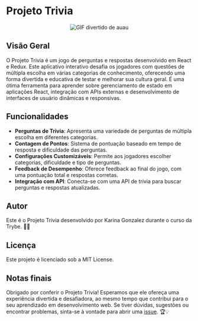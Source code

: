 # Projeto Trivia
<p align="center">
  <img src="https://media.tenor.com/9X-I0mcc_OgAAAAC/dog-funny.gif" alt="GIF divertido de auau"/>
</p>

## Visão Geral
O Projeto Trivia é um jogo de perguntas e respostas desenvolvido em React e Redux. Este aplicativo interativo desafia os jogadores com questões de múltipla escolha em várias categorias de conhecimento, oferecendo uma forma divertida e educativa de testar e melhorar sua cultura geral. É uma ótima ferramenta para aprender sobre gerenciamento de estado em aplicações React, integração com APIs externas e desenvolvimento de interfaces de usuário dinâmicas e responsivas.

## Funcionalidades
- **Perguntas de Trivia**: Apresenta uma variedade de perguntas de múltipla escolha em diferentes categorias.
- **Contagem de Pontos**: Sistema de pontuação baseado em tempo de resposta e dificuldade das perguntas.
- **Configurações Customizáveis**: Permite aos jogadores escolher categorias, dificuldade e tipo de perguntas.
- **Feedback de Desempenho**: Oferece feedback ao final do jogo, com uma pontuação total e respostas corretas.
- **Integração com API**: Conecta-se com uma API de trivia para buscar perguntas e respostas atualizadas.

## Autor
Este é o Projeto Trivia desenvolvido por Karina Gonzalez durante o curso da Trybe. 🎲🧠

## Licença
Este projeto é licenciado sob a MIT License.

## Notas finais
Obrigado por conferir o Projeto Trivia! Esperamos que ele ofereça uma experiência divertida e desafiadora, ao mesmo tempo que contribui para o seu aprendizado em desenvolvimento web. Se tiver dúvidas, sugestões ou encontrar problemas, sinta-se à vontade para abrir uma [issue](https://github.com/KarinaGonzalez99/Projeto-Trivia/issues). 🏆💡

